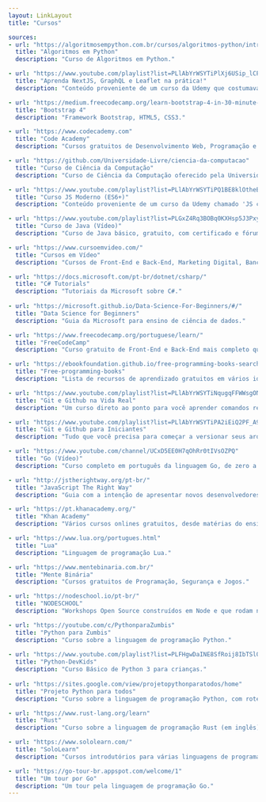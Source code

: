 ```yaml
---
layout: LinkLayout
title: "Cursos"

sources:
- url: "https://algoritmosempython.com.br/cursos/algoritmos-python/intro/"
  title: "Algoritmos em Python"
  description: "Curso de Algoritmos em Python."

- url: "https://www.youtube.com/playlist?list=PLlAbYrWSYTiPlXj6USip_lCPzONUATJbE"
  title: "Aprenda NextJS, GraphQL e Leaflet na prática!"
  description: "Conteúdo proveniente de um curso da Udemy que costumava ser pago. Esse é um curso mais rápido e mais focado com o objetivo de que você aprenda as principais características e funcionalidades do NextJS e GraphQL para que já possa criar diversos projetos já ao final do curso (por Willian Justen)."

- url: "https://medium.freecodecamp.org/learn-bootstrap-4-in-30-minute-by-building-a-landing-page-website-guide-for-beginners-f64e03833f33"
  title: "Bootstrap 4"
  description: "Framework Bootstrap, HTML5, CSS3."

- url: "https://www.codecademy.com"
  title: "Code Academy"
  description: "Cursos gratuitos de Desenvolvimento Web, Programação e Data Science."

- url: "https://github.com/Universidade-Livre/ciencia-da-computacao"
  title: "Curso de Ciência da Computação"
  description: "Curso de Ciência da Computação oferecido pela Universidade Livre Brasileira."

- url: "https://www.youtube.com/playlist?list=PLlAbYrWSYTiPQ1BE8klOtheBC0mtL3hEi"
  title: "Curso JS Moderno (ES6+)"
  description: "Conteúdo proveniente de um curso da Udemy chamado 'JS com TDD na Prática' que costumava ser pago. Apesar do conteúdo ser mais antigo, as features abordadas são bem atuais e utilizadas até hoje (por Willian Justen)."

- url: "https://www.youtube.com/playlist?list=PLGxZ4Rq3BOBq0KXHsp5J3PxyFaBIXVs3r"
  title: "Curso de Java (Vídeo)"
  description: "Curso de Java básico, gratuito, com certificado e fórum."

- url: "https://www.cursoemvideo.com/"
  title: "Cursos em Vídeo"
  description: "Cursos de Front-End e Back-End, Marketing Digital, Banco de Dados."

- url: "https://docs.microsoft.com/pt-br/dotnet/csharp/"
  title: "C# Tutorials"
  description: "Tutoriais da Microsoft sobre C#."
  
- url: "https://microsoft.github.io/Data-Science-For-Beginners/#/"
  title: "Data Science for Beginners"
  description: "Guia da Microsoft para ensino de ciência de dados."

- url: "https://www.freecodecamp.org/portuguese/learn/"
  title: "FreeCodeCamp"
  description: "Curso gratuito de Front-End e Back-End mais completo que você vai encontrar, com atividades e projetos, ao final receba um certificado."

- url: "https://ebookfoundation.github.io/free-programming-books-search/"
  title: "Free-programming-books"
  description: "Lista de recursos de aprendizado gratuitos em vários idiomas. Como Livros, dicas, cursos, conjuntos de problemas, programação competitiva e podcast - screencast."

- url: "https://www.youtube.com/playlist?list=PLlAbYrWSYTiNqugqFFWWsgONJsmc3eMpg"
  title: "Git e Github na Vida Real"
  description: "Um curso direto ao ponto para você aprender comandos realmente úteis no dia-a-dia e alguns fluxos de trabalho comuns em várias empresas do mundo (por Willian Justen)."

- url: "https://www.youtube.com/playlist?list=PLlAbYrWSYTiPA2iEiQ2PF_A9j__C4hi0A"
  title: "Git e Github para Iniciantes"
  description: "Tudo que você precisa para começar a versionar seus arquivos e contribuir com a comunidade open source em vídeos curtos e práticos (por Willian Justen)."

- url: "https://www.youtube.com/channel/UCxD5EE0H7qOhRr0tIVsOZPQ"
  title: "Go (Vídeo)"
  description: "Curso completo em português da linguagem Go, de zero a ninja! - Ellen Körbes."

- url: "http://jstherightway.org/pt-br/"
  title: "JavaScript The Right Way"
  description: "Guia com a intenção de apresentar novos desenvolvedores ao JavaScript e ajudar desenvolvedores experientes a aprenderem mais sobre as melhores práticas."

- url: "https://pt.khanacademy.org/"
  title: "Khan Academy"
  description: "Vários cursos onlines gratuitos, desde matérias do ensino fundamental até computação"

- url: "https://www.lua.org/portugues.html"
  title: "Lua"
  description: "Linguagem de programação Lua."

- url: "https://www.mentebinaria.com.br/"
  title: "Mente Binária"
  description: "Cursos gratuitos de Programação, Segurança e Jogos."

- url: "https://nodeschool.io/pt-br/"
  title: "NODESCHOOL"
  description: "Workshops Open Source construídos em Node e que rodam no seu terminal. Rode-os em casa ou em um workshop mais próximo."

- url: "https://youtube.com/c/PythonparaZumbis"
  title: "Python para Zumbis"
  description: "Curso sobre a linguagem de programação Python."
  
- url: "https://www.youtube.com/playlist?list=PLFHgwDaINE8SfRoij8IbTSl0_quQL3g64"
  title: "Python-DevKids"
  description: "Curso Básico de Python 3 para crianças."
  
- url: "https://sites.google.com/view/projetopythonparatodos/home"
  title: "Projeto Python para todos"
  description: "Curso sobre a linguagem de programação Python, com roteiros em Google Colab. (Por Anibal Azevedo)"

- url: "https://www.rust-lang.org/learn"
  title: "Rust"
  description: "Curso sobre a linguagem de programação Rust (em inglês)."

- url: "https://www.sololearn.com/"
  title: "SoloLearn"
  description: "Cursos introdutórios para várias linguagens de programação."

- url: "https://go-tour-br.appspot.com/welcome/1"
  title: "Um tour por Go"
  description: "Um tour pela linguagem de programação Go."
---
```

